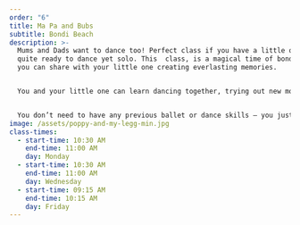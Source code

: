 ```yaml
---
order: "6"
title: Ma Pa and Bubs
subtitle: Bondi Beach
description: >-
  Mums and Dads want to dance too! Perfect class if you have a little one not
  quite ready to dance yet solo. This  class, is a magical time of bonding that
  you can share with your little one creating everlasting memories.


  You and your little one can learn dancing together, trying out new moves and testing your performance skills. Listen to the music and let little one express what they feel.


  You don’t need to have any previous ballet or dance skills – you just need to be ready to have a fabulous time with your dancer. Be ready to dance, move, sing, play and have plenty of fun – just like your little person!
image: /assets/poppy-and-my-legg-min.jpg
class-times:
  - start-time: 10:30 AM
    end-time: 11:00 AM
    day: Monday
  - start-time: 10:30 AM
    end-time: 11:00 AM
    day: Wednesday
  - start-time: 09:15 AM
    end-time: 10:15 AM
    day: Friday
---
```

